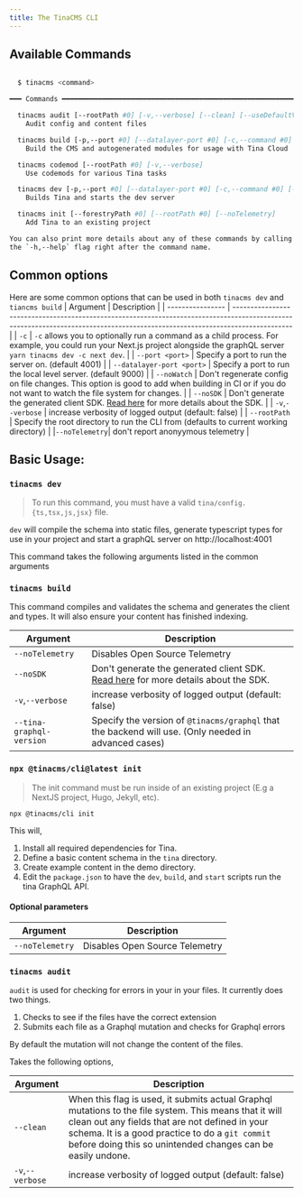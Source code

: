 ```yaml
---
title: The TinaCMS CLI
---
```


## Available Commands

```sh

  $ tinacms <command>

━━━ Commands ━━━━━━━━━━━━━━━━━━━━━━━━━━━━━━━━━━━━━━━━━━━━━━━━━━━━━━━━━━━━━━━━━━━━

  tinacms audit [--rootPath #0] [-v,--verbose] [--clean] [--useDefaultValues] [--noTelemetry] [--datalayer-port #0]
    Audit config and content files

  tinacms build [-p,--port #0] [--datalayer-port #0] [-c,--command #0] [--rootPath #0] [-v,--verbose] [--noSDK] [--noTelemetry] [--local] [--tina-graphql-version #0] [--skip-cloud-checks]
    Build the CMS and autogenerated modules for usage with Tina Cloud

  tinacms codemod [--rootPath #0] [-v,--verbose]
    Use codemods for various Tina tasks

  tinacms dev [-p,--port #0] [--datalayer-port #0] [-c,--command #0] [--rootPath #0] [-v,--verbose] [--noSDK] [--noTelemetry]  [--noWatch]
    Builds Tina and starts the dev server

  tinacms init [--forestryPath #0] [--rootPath #0] [--noTelemetry]
    Add Tina to an existing project

You can also print more details about any of these commands by calling them with 
the `-h,--help` flag right after the command name.
```

## Common options

Here are some common options that can be used in both `tinacms dev` and `tiancms build`
| Argument         | Description                                                                                                                                                                  |
| ---------------- | ---------------------------------------------------------------------------------------------------------------------------------------------------------------------------- |
| `-c`             | `-c` allows you to optionally run a command as a child process. For example, you could run your Next.js project alongside the graphQL server `yarn tinacms dev -c next dev`. |
| `--port <port>`  | Specify a port to run the server on. (default 4001)                                                                                                                          |
| `--datalayer-port <port>`  | Specify a port to run the local level server. (default 9000)                                                                                                                          |
| `--noWatch`      | Don't regenerate config on file changes. This option is good to add when building in CI or if you do not want to watch the file system for changes.                          |
| `--noSDK`        | Don't generate the generated client SDK. [Read here](/docs/graphql/client/) for more details about the SDK.                                                                  |
| `-v`,`--verbose` | increase verbosity of logged output (default: false)                                                                                                                         |
| `--rootPath` | Specify the root directory to run the CLI from (defaults to current working directory)  |
|`--noTelemetry`| don't report anonyymous telemetry |

## Basic Usage:

### `tinacms dev`

> To run this command, you must have a valid `tina/config.{ts,tsx,js,jsx}` file.

`dev` will compile the schema into static files, generate typescript types for use in your project and start a graphQL server on http://localhost:4001

This command takes the following arguments listed in the common arguments

### `tinacms build`

This command compiles and validates the schema and generates the client and types. It will also ensure your content has finished indexing.

| Argument                 | Description                                                                                                 |
| ------------------------ | ----------------------------------------------------------------------------------------------------------- |
| `--noTelemetry`          | Disables Open Source Telemetry                                                                              |
| `--noSDK`                | Don't generate the generated client SDK. [Read here](/docs/graphql/client/) for more details about the SDK. |
| `-v`,`--verbose`         | increase verbosity of logged output (default: false)                                                        |
| `--tina-graphql-version` | Specify the version of `@tinacms/graphql` that the backend will use. (Only needed in advanced cases)        |

### `npx @tinacms/cli@latest init`

> The init command must be run inside of an existing project (E.g a NextJS project, Hugo, Jekyll, etc).

```bash,copy
npx @tinacms/cli init
```

This will,

1. Install all required dependencies for Tina.
2. Define a basic content schema in the `tina` directory.
3. Create example content in the demo directory.
4. Edit the `package.json` to have the `dev`, `build`, and `start` scripts run the tina GraphQL API.

#### Optional parameters

| Argument        | Description                    |
| --------------- | ------------------------------ |
| `--noTelemetry` | Disables Open Source Telemetry |

### `tinacms audit`

`audit` is used for checking for errors in your in your files. It currently does two things.

1. Checks to see if the files have the correct extension
2. Submits each file as a Graphql mutation and checks for Graphql errors

By default the mutation will not change the content of the files.

Takes the following options,

| Argument         | Description                                                                                                                                                                                                                                                                |
| ---------------- | -------------------------------------------------------------------------------------------------------------------------------------------------------------------------------------------------------------------------------------------------------------------------- |
| `--clean`        | When this flag is used, it submits actual Graphql mutations to the file system. This means that it will clean out any fields that are not defined in your schema. It is a good practice to do a `git commit` before doing this so unintended changes can be easily undone. |
| `-v`,`--verbose` | increase verbosity of logged output (default: false)                                                                                                                                                                                                                       |
